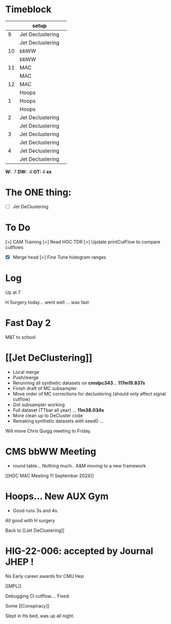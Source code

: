 # Timeblock

|     | setup            |     |
| --- | ---------------- | --- |
| 9   | Jet Declustering |     |
|     | Jet Declustering |     |
| 10  | bbWW             |     |
|     | bbWW             |     |
| 11  | MAC              |     |
|     | MAC              |     |
| 12  | MAC              |     |
|     | Hoops            |     |
| 1   | Hoops            |     |
|     | Hoops            |     |
| 2   | Jet Declustering |     |
|     | Jet Declustering |     |
| 3   | Jet Declustering |     |
|     | Jet Declustering |     |
| 4   | Jet Declustering |     |
|     | Jet Declustering |     |

**W:**. 7
**DW:**. 4
**OT:** 4
**ex** 

# The ONE thing: 
- [ ] Jet DeClustering


# To Do
[>] CAM Training
[>] Read HGC TDR
[>] Update printCutFlow to compare cutflows
- [x] Merge head
[>] Fine Tune histogram ranges



# Log

Up at 7 

H Surgery today... went well ... was fast 

# Fast Day 2

M&T to school

# [[Jet DeClustering]]
- Local merge
- Push/merge
- Rerunning all synthetic datasets on **cmslpc343**... **117m19.837s**
- Finish draft of MC subsampler
- Move order of MC corrections for declustering (should only affect signal cutflow)
- Got subsampler working
- Full dataset (TTbar all year) ... **11m38.034s**
- More clean up to DeCluster code 
- Remaking synthetic datasets with seed0 ...

Will move Chris Quigg meeting to Friday.

# CMS bbWW Meeting
- round table... Nothing much.. A&M moving to a new framework

[[HGC MAC Meeting 11 September 2024]]

# Hoops... New AUX Gym 
- Good runs 3s and 4s. 

All good with H surgery

Back to [[Jet DeClustering]]

# HIG-22-006: accepted by Journal JHEP !

No Early career awards for CMU Hep

[[MPL]]

Debugging CI cutflow.... Fixed.

Some [[Conspiracy]]

Slept in Hs bed, was up all night. 





